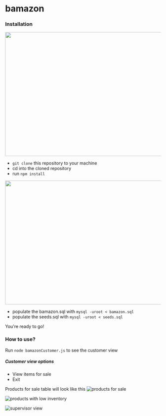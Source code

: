 # bamazon

<!-- word-guess-cli is a command line node.js application that is a word guessing game. there are two types of words, ones that come with hints, and ones that don't. the ones that don't come with hints come from npm random-word, while the ones that do come from a json file within the application. -->

### Installation

<img src="https://thumbs.gfycat.com/FarawayFlakyHuia-size_restricted.gif" width="600" height="400" />

* `git clone` this repository to your machine
* cd into the cloned repository
* run `npm install`

<img src="https://thumbs.gfycat.com/ImaginativeDecimalIndochinahogdeer-size_restricted.gif" width="600" height="400" />

* populate the bamazon.sql with `mysql -uroot < bamazon.sql`
* populate the seeds.sql with `mysql -uroot < seeds.sql`

You're ready to go!

### How to use?

Run `node bamazonCustomer.js` to see the customer view

##### Customer view options

* View items for sale
* Exit

Products for sale table will look like this
![products for sale](https://user-images.githubusercontent.com/16051859/39825377-a942756e-537f-11e8-852c-800ed461671d.png)

![products with low inventory](https://user-images.githubusercontent.com/16051859/39825376-a93295e0-537f-11e8-89b3-983681c7550a.png)

![supervisor view](https://user-images.githubusercontent.com/16051859/39825378-a950dcd0-537f-11e8-8fa6-92b0ea2dd3c4.png)

<!-- <img src="https://thumbs.gfycat.com/FatalDefiantBlackandtancoonhound-size_restricted.gif" width="600" height="400" /> -->

<!-- 

<img src="https://thumbs.gfycat.com/FatalDefiantBlackandtancoonhound-size_restricted.gif" width="600" height="400" />

Run `npm start` in your terminal and you will be asked to choose a word with a hint, or a word with no hint. the words with hints come from a json object in the application. the words with no hints comes from npm random-word.


### Technology used

* Node.js
* [npm random-word](https://www.npmjs.com/package/random-word)
* [npm chalk](https://www.npmjs.com/package/chalk)
* [npm inquirer](https://www.npmjs.com/package/inquirer)






 -->
